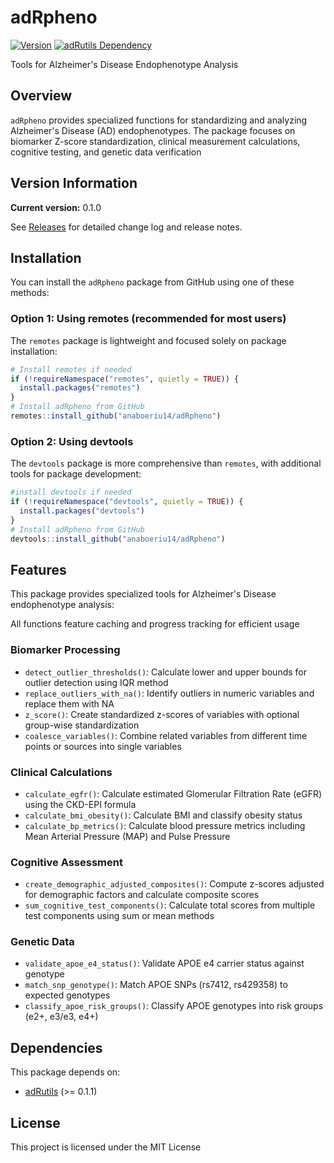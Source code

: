 
# adRpheno

[![Version](https://img.shields.io/badge/version-0.1.0-blue.svg)](https://github.com/anaboeriu14/adRpheno/releases) [![adRutils Dependency](https://img.shields.io/badge/adRutils-%3E%3D%200.1.1-blue.svg)](https://github.com/anaboeriu14/adRutils)

Tools for Alzheimer's Disease Endophenotype Analysis

## Overview

`adRpheno` provides specialized functions for standardizing and analyzing Alzheimer's Disease (AD) endophenotypes.
The package focuses on biomarker Z-score standardization, clinical measurement calculations, cognitive testing,
and genetic data verification

## Version Information

**Current version:** 0.1.0

See [Releases](https://github.com/anaboeriu14/adRpheno/releases) for detailed change log and release notes.

## Installation

You can install the `adRpheno` package from GitHub using one of these methods:

### Option 1: Using remotes (recommended for most users)

The `remotes` package is lightweight and focused solely on package installation:

``` r
# Install remotes if needed
if (!requireNamespace("remotes", quietly = TRUE)) {
  install.packages("remotes")
}
# Install adRpheno from GitHub
remotes::install_github("anaboeriu14/adRpheno")
```

### Option 2: Using devtools

The `devtools` package is more comprehensive than `remotes`, with additional tools for package development:

``` r
#install devtools if needed
if (!requireNamespace("devtools", quietly = TRUE)) {
  install.packages("devtools") 
}
# Install adRpheno from GitHub
devtools::install_github("anaboeriu14/adRpheno")
```

## Features 

This package provides specialized tools for Alzheimer's Disease endophenotype analysis:

All functions feature caching and progress tracking for efficient usage

### Biomarker Processing

-   `detect_outlier_thresholds()`: Calculate lower and upper bounds for outlier detection using IQR method
-   `replace_outliers_with_na()`: Identify outliers in numeric variables and replace them with NA
-   `z_score()`: Create standardized z-scores of variables with optional group-wise standardization
-   `coalesce_variables()`: Combine related variables from different time points or sources into single variables

### Clinical Calculations

-   `calculate_egfr()`: Calculate estimated Glomerular Filtration Rate (eGFR) using the CKD-EPI formula
-   `calculate_bmi_obesity()`: Calculate BMI and classify obesity status
-   `calculate_bp_metrics()`: Calculate blood pressure metrics including Mean Arterial Pressure (MAP) and Pulse Pressure

### Cognitive Assessment

-   `create_demographic_adjusted_composites()`: Compute z-scores adjusted for demographic factors and calculate composite scores
-   `sum_cognitive_test_components()`: Calculate total scores from multiple test components using sum or mean methods

### Genetic Data
-   `validate_apoe_e4_status()`: Validate APOE e4 carrier status against genotype
-   `match_snp_genotype()`: Match APOE SNPs (rs7412, rs429358) to expected genotypes
-   `classify_apoe_risk_groups()`: Classify APOE genotypes into risk groups (e2+, e3/e3, e4+)


## Dependencies

This package depends on: 
- [adRutils](https://github.com/anaboeriu14/adRutils) (\>= 0.1.1)

## License

This project is licensed under the MIT License

